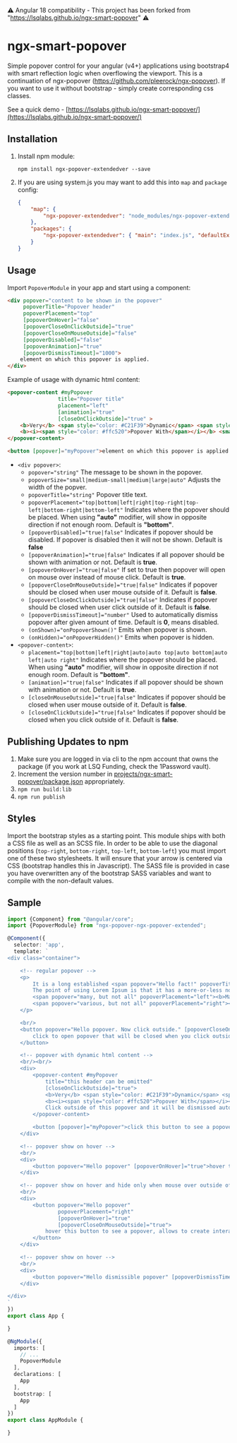 ⚠️ Angular 18 compatibility - This project has been forked from "https://lsqlabs.github.io/ngx-smart-popover" ⚠️

# ngx-smart-popover
Simple popover control for your angular (v4+) applications using bootstrap4 with smart reflection logic when overflowing the viewport. This is a continuation of ngx-popover (https://github.com/pleerock/ngx-popover). If you want to use it without bootstrap - simply create corresponding css classes.

See a quick demo - [https://lsqlabs.github.io/ngx-smart-popover/](https://lsqlabs.github.io/ngx-smart-popover/)

## Installation

1. Install npm module:
    
    `npm install ngx-popover-extendedver --save`

2. If you are using system.js you may want to add this into `map` and `package` config:
    
    ```json
    {
        "map": {
            "ngx-popover-extendedver": "node_modules/ngx-popover-extendedver"
        },
        "packages": {
            "ngx-popover-extendedver": { "main": "index.js", "defaultExtension": "js" }
        }
    }
    ```

## Usage

Import `PopoverModule` in your app and start using a component:

```html
<div popover="content to be shown in the popover"
     popoverTitle="Popover header"
     popoverPlacement="top"
     [popoverOnHover]="false"
     [popoverCloseOnClickOutside]="true"
     [popoverCloseOnMouseOutside]="false"
     [popoverDisabled]="false"
     [popoverAnimation]="true"
     [popoverDismissTimeout]="1000">
    element on which this popover is applied.
</div>
```

Example of usage with dynamic html content:

```html
<popover-content #myPopover 
                title="Popover title" 
                placement="left"
                [animation]="true" 
                [closeOnClickOutside]="true" >
    <b>Very</b> <span style="color: #C21F39">Dynamic</span> <span style="color: #00b3ee">Reusable</span>
    <b><i><span style="color: #ffc520">Popover With</span></i></b> <small>Html support</small>.
</popover-content>

<button [popover]="myPopover">element on which this popover is applied.</button>
```

* `<div popover>`:
    * `popover="string"` The message to be shown in the popover.
    * `popoverSize="small|medium-small|medium|large|auto"` Adjusts the width of the popver.
    * `popoverTitle="string"` Popover title text.
    * `popoverPlacement="top|bottom|left|right|top-right|top-left|bottom-right|bottom-left"` Indicates where the popover should be placed. When using **"auto"** modifier, will show in opposite direction if not enough room. Default is **"bottom"**.
    * `[popoverDisabled]="true|false"` Indicates if popover should be disabled. If popover is disabled then it will not be shown. Default is **false**
    * `[popoverAnimation]="true|false"` Indicates if all popover should be shown with animation or not. Default is **true**.
    * `[popoverOnHover]="true|false"` If set to true then popover will open on mouse over instead of mouse click. Default is **true**.
    * `[popoverCloseOnMouseOutside]="true|false"` Indicates if popover should be closed when user mouse outside of it. Default is **false**.
    * `[popoverCloseOnClickOutside]="true|false"` Indicates if popover should be closed when user click outside of it. Default is **false**.
    * `[popoverDismissTimeout]="number"` Used to automatically dismiss popover after given amount of time. Default is **0**, means disabled.
    * `(onShown)="onPopoverShown()"` Emits when popover is shown.
    * `(onHidden)="onPopoverHidden()"` Emits when popover is hidden.
* `<popover-content>`:
    * `placement="top|bottom|left|right|auto|auto top|auto bottom|auto left|auto right"` Indicates where the popover should be placed. When using **"auto"** modifier, will show in opposite direction if not enough room. Default is **"bottom"**.
    * `[animation]="true|false"` Indicates if all popover should be shown with animation or not. Default is **true**.
    * `[closeOnMouseOutside]="true|false"` Indicates if popover should be closed when user mouse outside of it. Default is **false**.
    * `[closeOnClickOutside]="true|false"` Indicates if popover should be closed when you click outside of it. Default is **false**.

## Publishing Updates to npm
1. Make sure you are logged in via cli to the npm account that owns the package (if you work at LSQ Funding, check the 1Password vault).
2. Increment the version number in [projects/ngx-smart-popover/package.json](https://github.com/lsqlabs/ngx-smart-popover/blob/master/projects/ngx-smart-popover/package.json) appropriately.
2. `npm run build:lib`
3. `npm run publish`
## Styles
Import the bootstrap styles as a starting point. This module ships with both a CSS file as well as an SCSS file. In order to be able to use the diagonal positions (`top-right`, `bottom-right`, `top-left`, `bottom-left`) you must import one of these two stylesheets. It will ensure that your arrow is centered via CSS (bootstrap handles this in Javascript). The SASS file is provided in case you have overwritten any of the bootstrap SASS variables and want to compile with the non-default values.

## Sample

```typescript
import {Component} from "@angular/core";
import {PopoverModule} from "ngx-popover-ngx-popover-extended";

@Component({
  selector: 'app',
  template: `
<div class="container">

    <!-- regular popover -->
    <p>
        It is a long established <span popover="Hello fact!" popoverTitle="Fact #1"><b>click this fact</b></span> that a reader will be distracted by the readable content of a page when looking at its layout.
        The point of using Lorem Ipsum is that it has a more-or-less normal distribution of letters, as opposed to using 'Content here, content here', making it look like readable English.
        <span popover="many, but not all" popoverPlacement="left"><b>Many desktop</b></span> publishing packages and web page editors now use Lorem Ipsum as their default model text, and a search for 'lorem ipsum' will uncover many web sites still in their infancy.
        <span popover="various, but not all" popoverPlacement="right"><b>Various versions</b></span> have evolved over the years, sometimes by accident, <span popover="another hint" popoverPlacement="top"><b>sometimes on purpose</b></span> (injected humour and the like)
    </p>

    <br/>
    <button popover="Hello popover. Now click outside." [popoverCloseOnClickOutside]="true">
        click to open popover that will be closed when you click outside of it.
    </button>

    <!-- popover with dynamic html content -->
    <br/><br/>
    <div>
        <popover-content #myPopover
            title="this header can be omitted"
            [closeOnClickOutside]="true">
            <b>Very</b> <span style="color: #C21F39">Dynamic</span> <span style="color: #00b3ee">Reusable</span>
            <b><i><span style="color: #ffc520">Popover With</span></i></b> <small>Html support</small>.
            Click outside of this popover and it will be dismissed automatically.
        </popover-content>

        <button [popover]="myPopover">click this button to see a popover</button>
    </div>

    <!-- popover show on hover -->
    <br/>
    <div>
        <button popover="Hello popover" [popoverOnHover]="true">hover this button to see a popover</button>
    </div>

    <!-- popover show on hover and hide only when mouse over outside of the popover -->
    <br/>
    <div>
        <button popover="Hello popover"
                popoverPlacement="right"
                [popoverOnHover]="true"
                [popoverCloseOnMouseOutside]="true">
            hover this button to see a popover, allows to create interactive popovers
        </button>
    </div>

    <!-- popover show on hover -->
    <br/>
    <div>
        <button popover="Hello dismissible popover" [popoverDismissTimeout]="2000">click to see this popover. This popover will be dismissed in two seconds</button>
    </div>

</div>
`
})
export class App {

}

@NgModule({
  imports: [
    // ...
    PopoverModule
  ],
  declarations: [
    App
  ],
  bootstrap: [
    App
  ]
})
export class AppModule {

}
```
